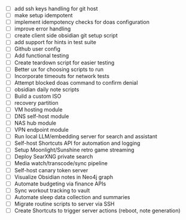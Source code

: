- [ ] add ssh keys handling for git host
- [ ] make setup idempotent
- [ ] implement idempotency checks for doas configuration
- [ ] improve error handling
- [ ] create client side obsidian git setup script 
- [ ] add support for hints in test suite
- [ ] Github user config
- [ ] Add functional testing 
- [ ] Create teardown script for easier testing 
- [ ] Better ux for choosing scripts to run 
- [ ] Incorporate timeouts for network tests
- [ ] Attempt blocked doas command to confirm denial 
- [ ] obsidian daily note scripts
- [ ] Build a custom ISO
- [ ] recovery partition 
- [ ] VM hosting module
- [ ] DNS self-host module
- [ ] NAS hub module
- [ ] VPN endpoint module
- [ ] Run local LLM/embedding server for search and assistant
- [ ] Self-host Shortcuts API for automation and logging
- [ ] Setup Moonlight/Sunshine retro game streaming
- [ ] Deploy SearXNG private search
- [ ] Media watch/transcode/sync pipeline
- [ ] Self-host canary token server
- [ ] Visualize Obsidian notes in Neo4j graph
- [ ] Automate budgeting via finance APIs
- [ ] Sync workout tracking to vault
- [ ] Automate sleep data collection and summaries
- [ ] Migrate routine scripts to server via SSH
- [ ] Create Shortcuts to trigger server actions (reboot, note generation)
